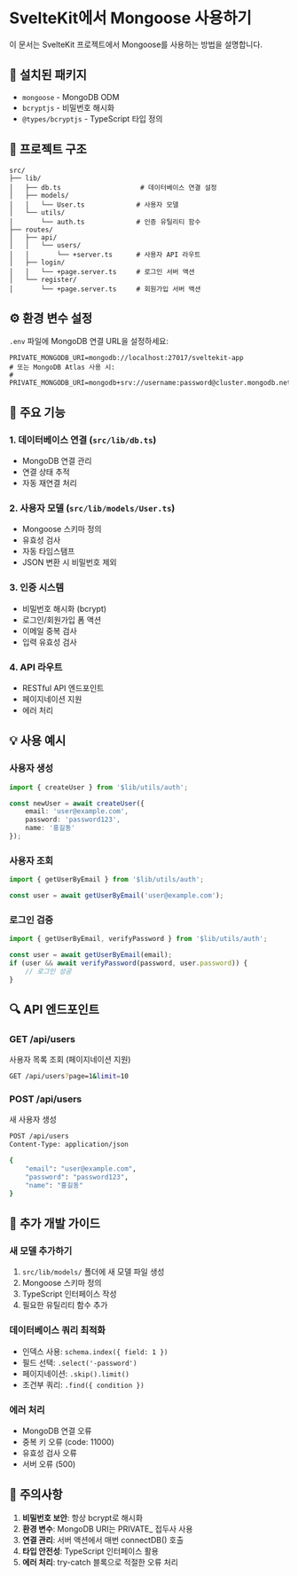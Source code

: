 # SvelteKit에서 Mongoose 사용하기

이 문서는 SvelteKit 프로젝트에서 Mongoose를 사용하는 방법을 설명합니다.

## 🚀 설치된 패키지

- `mongoose` - MongoDB ODM
- `bcryptjs` - 비밀번호 해시화
- `@types/bcryptjs` - TypeScript 타입 정의

## 📁 프로젝트 구조

```
src/
├── lib/
│   ├── db.ts                    # 데이터베이스 연결 설정
│   ├── models/
│   │   └── User.ts             # 사용자 모델
│   └── utils/
│       └── auth.ts             # 인증 유틸리티 함수
├── routes/
│   ├── api/
│   │   └── users/
│   │       └── +server.ts      # 사용자 API 라우트
│   ├── login/
│   │   └── +page.server.ts     # 로그인 서버 액션
│   └── register/
│       └── +page.server.ts     # 회원가입 서버 액션
```

## ⚙️ 환경 변수 설정

`.env` 파일에 MongoDB 연결 URL을 설정하세요:

```env
PRIVATE_MONGODB_URI=mongodb://localhost:27017/sveltekit-app
# 또는 MongoDB Atlas 사용 시:
# PRIVATE_MONGODB_URI=mongodb+srv://username:password@cluster.mongodb.net/database
```

## 🔧 주요 기능

### 1. 데이터베이스 연결 (`src/lib/db.ts`)
- MongoDB 연결 관리
- 연결 상태 추적
- 자동 재연결 처리

### 2. 사용자 모델 (`src/lib/models/User.ts`)
- Mongoose 스키마 정의
- 유효성 검사
- 자동 타임스탬프
- JSON 변환 시 비밀번호 제외

### 3. 인증 시스템
- 비밀번호 해시화 (bcrypt)
- 로그인/회원가입 폼 액션
- 이메일 중복 검사
- 입력 유효성 검사

### 4. API 라우트
- RESTful API 엔드포인트
- 페이지네이션 지원
- 에러 처리

## 💡 사용 예시

### 사용자 생성

```typescript
import { createUser } from '$lib/utils/auth';

const newUser = await createUser({
    email: 'user@example.com',
    password: 'password123',
    name: '홍길동'
});
```

### 사용자 조회

```typescript
import { getUserByEmail } from '$lib/utils/auth';

const user = await getUserByEmail('user@example.com');
```

### 로그인 검증

```typescript
import { getUserByEmail, verifyPassword } from '$lib/utils/auth';

const user = await getUserByEmail(email);
if (user && await verifyPassword(password, user.password)) {
    // 로그인 성공
}
```

## 🔍 API 엔드포인트

### GET /api/users
사용자 목록 조회 (페이지네이션 지원)

```bash
GET /api/users?page=1&limit=10
```

### POST /api/users
새 사용자 생성

```bash
POST /api/users
Content-Type: application/json

{
    "email": "user@example.com",
    "password": "password123",
    "name": "홍길동"
}
```

## 📝 추가 개발 가이드

### 새 모델 추가하기

1. `src/lib/models/` 폴더에 새 모델 파일 생성
2. Mongoose 스키마 정의
3. TypeScript 인터페이스 작성
4. 필요한 유틸리티 함수 추가

### 데이터베이스 쿼리 최적화

- 인덱스 사용: `schema.index({ field: 1 })`
- 필드 선택: `.select('-password')`
- 페이지네이션: `.skip().limit()`
- 조건부 쿼리: `.find({ condition })`

### 에러 처리

- MongoDB 연결 오류
- 중복 키 오류 (code: 11000)
- 유효성 검사 오류
- 서버 오류 (500)

## 🚨 주의사항

1. **비밀번호 보안**: 항상 bcrypt로 해시화
2. **환경 변수**: MongoDB URI는 PRIVATE_ 접두사 사용
3. **연결 관리**: 서버 액션에서 매번 connectDB() 호출
4. **타입 안전성**: TypeScript 인터페이스 활용
5. **에러 처리**: try-catch 블록으로 적절한 오류 처리 